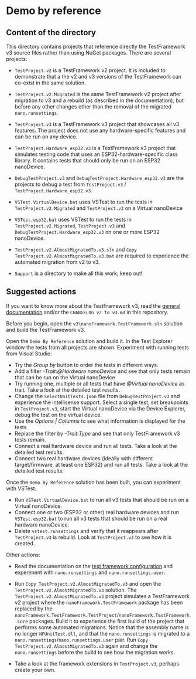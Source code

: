 ﻿# Demo by reference

## Content of the directory
This directory contains projects that reference directly the TestFramework v3 source files rather than using NuGet packages. There are several projects:

- `TestProject.v2` is a TestFramework v2 project. It is included to demonstrate that a the v2 and v3 versions of the TestFramework can co-exist in the same solution.
- `TestProject.v2.Migrated` is the same TestFramework v2 project after migration to v3 and a rebuild (as described in the documentation), but before any other changes other than the removal of the migrated `nano.runsettings`.
- `TestProject.v3` is a TestFramework v3 project that showcases all v3 features. The project does not use any hardware-specific features and can be run on any device.
- `TestProject.Hardware_esp32.v3` is a TestFramework v3 project that simulates testing code that uses an ESP32-hardware-specific class library. It contains tests that should only be run on an ESP32 nanoDevice.
- `DebugTestProject.v3` and `DebugTestProject.Hardware_esp32.v3` are the projects to debug a test from `TestProject.v3` / `TestProject.Hardware_esp32.v3`.

- `VSTest.VirtualDevice.bat` uses VSTest to run the tests in `TestProject.v2.Migrated` and `TestProject.v3` on a Virtual nanoDevice
- `VSTest.esp32.bat` uses VSTest to run the tests in `TestProject.v2.Migrated`, `TestProject.v3` and `DebugTestProject.Hardware_esp32.v3` on one or more ESP32 nanoDevice.
- `TestProject.v2.AlmostMigratedTo.v3.sln` and `Copy TestProject.v2.AlmostMigratedTo.v3.bat` are required to experience the automated migration from v2 to v3.
- `Support` is a directory to make all this work; keep out!

## Suggested actions

If you want to know more about the TestFramework v3, read the [general documentation](https://docs.nanoframework.net/content/unit-test/framework-v3/index.html) and/or the `CHANGELOG v2 to v3.md` in this repository.

Before you begin, open the `v3\nanoFramework.TestFramework.sln` solution and build the TestFramework v3.

Open the `Demo By Reference` solution and build it. In the Test Explorer window the tests from all projects are shown. Experiment with running tests from Visual Studio:

- Try the *Group by* button to order the tests in different ways.
- Add a filter *-Trait:@Hardware nanoDevice* and see that only tests remain that can be run on the Virtual nanoDevice
- Try running one, multiple or all tests that have *@Virtual nanoDevice* as trait. Take a look at the detailed test results.
- Change the `SelectUnitTests.json` file from `DebugTestProject.v3` and experience the intellisense support. Select a single test, set breakpoints in `TestProject.v3`, start the Virtual nanoDevice via the Device Explorer, debug the test on the virtual device.
- Use the *Options | Columns* to see what information is displayed for the tests
- Replace the filter by *-Trait:Type* and see that only TestFramework v3 tests remain.
- Connect a real hardware device and run all tests. Take a look at the detailed test results.
- Connect two real hardware devices (ideally with different target/firmware, at least one ESP32) and run all tests. Take a look at the detailed test results.

Once the `Demo By Reference` solution has been built, you can experiment with VSTest:

- Run `VSTest.VirtualDevice.bat` to run all v3 tests that should be run on a Virtual nanoDevice.
- Connect one or two (ESP32 or other) real hardware devices and run `VSTest.esp32.bat` to run all v3 tests that should be run on a real hardware nanoDevice.
- Delete `vstest.runsettings` and verify that it reappears after `TestProject.v3` is rebuild. Look at `TestProject.v3` to see how it is created.

Other actions:

- Read the documentation on the [test framework configuration](https://docs.nanoframework.net/content/unit-test/framework-v3/controlling-the-test-execution.html) and experiment with `nano.runsettings` and `nano.runsettings.user`.

- Run `Copy TestProject.v2.AlmostMigratedTo.v3` and open the `TestProject.v2.AlmostMigratedTo.v3` solution. The `TestProject.v2.AlmostMigratedTo.v3` project simulates a TestFramework v2 project where the `nanoFramework.TestFramework` package has been replaced by the `nanoFramework.TestFramework.TestProject`/`nanoFramework.TestFramework.Core` packages. Build it to experience the first build of the project that performs some automated migrations. Notice that the assembly name is no longer `NFUnitTest.dll`, and that the `nano.runsettings` is migrated to a `nano.runsettings`/`nano.runsettings.user` pair. Run `Copy TestProject.v2.AlmostMigratedTo.v3` again and change the `nano.runsettings` before the build to see how the migration works.

- Take a look at the framework extensions in `TestProject.v3`, perhaps create your own.

